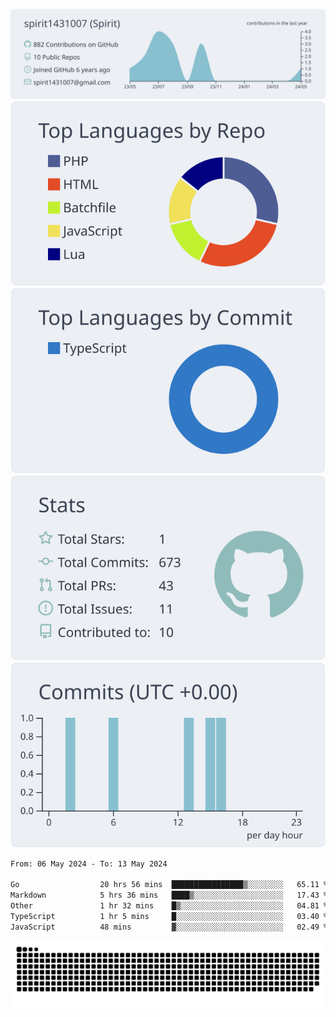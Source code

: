 [![](https://raw.githubusercontent.com/spirit1431007/spirit1431007/master/profile-summary-card-output/nord_bright/0-profile-details.svg)](https://git.io/spiritx)
[![](https://raw.githubusercontent.com/spirit1431007/spirit1431007/master/profile-summary-card-output/nord_bright/1-repos-per-language.svg)](https://git.io/spiritx) [![](https://raw.githubusercontent.com/spirit1431007/spirit1431007/master/profile-summary-card-output/nord_bright/2-most-commit-language.svg)](https://git.io/spiritx)
[![](https://raw.githubusercontent.com/spirit1431007/spirit1431007/master/profile-summary-card-output/nord_bright/3-stats.svg)](https://git.io/spiritx) [![](https://raw.githubusercontent.com/spirit1431007/spirit1431007/master/profile-summary-card-output/nord_bright/4-productive-time.svg)](https://git.io/spiritx)

<!--START_SECTION:waka-->

```txt
From: 06 May 2024 - To: 13 May 2024

Go                  20 hrs 56 mins  ████████████████▒░░░░░░░░   65.11 %
Markdown            5 hrs 36 mins   ████▒░░░░░░░░░░░░░░░░░░░░   17.43 %
Other               1 hr 32 mins    █▒░░░░░░░░░░░░░░░░░░░░░░░   04.81 %
TypeScript          1 hr 5 mins     █░░░░░░░░░░░░░░░░░░░░░░░░   03.40 %
JavaScript          48 mins         ▓░░░░░░░░░░░░░░░░░░░░░░░░   02.49 %
```

<!--END_SECTION:waka-->

![contribution](https://github.com/spirit1431007/spirit1431007/blob/output/github-contribution-grid-snake.svg)
